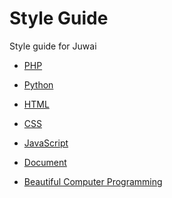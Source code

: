 Style Guide
===========

Style guide for Juwai

+ [PHP](language-php.md)
+ [Python](language-python.md)

+ [HTML](language-html.md)
+ [CSS](language-css.md)
+ [JavaScript](language-javascript.md)

+ [Document](workflow-document.md)
+ [Beautiful Computer Programming](workflow-beautiful-code-programming.md)
